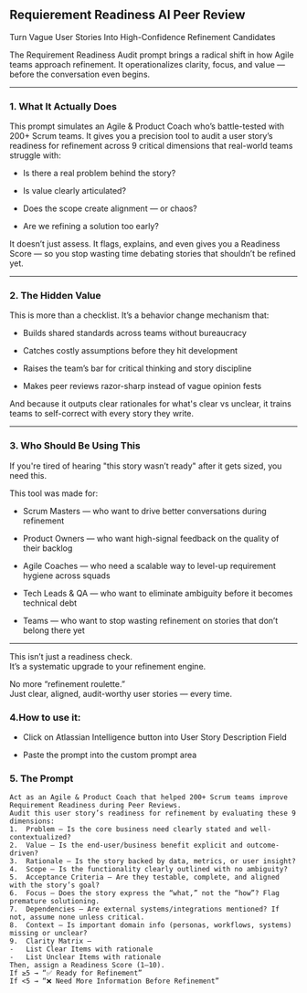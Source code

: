 ## Requierement Readiness AI Peer Review

Turn Vague User Stories Into High-Confidence Refinement Candidates

The Requirement Readiness Audit prompt brings a radical shift in how Agile teams approach refinement. It operationalizes clarity, focus, and value — before the conversation even begins.

----------

### 1. What It Actually Does

This prompt simulates an Agile & Product Coach who’s battle-tested with 200+ Scrum teams. It gives you a precision tool to audit a user story’s readiness for refinement across 9 critical dimensions that real-world teams struggle with:

-   Is there a real problem behind the story?
    
-   Is value clearly articulated?
    
-   Does the scope create alignment — or chaos?
    
-   Are we refining a solution too early?  
      
    

It doesn’t just assess. It flags, explains, and even gives you a Readiness Score — so you stop wasting time debating stories that shouldn’t be refined yet.

----------

### 2. The Hidden Value

This is more than a checklist. It’s a behavior change mechanism that:

-   Builds shared standards across teams without bureaucracy
    
-   Catches costly assumptions before they hit development
    
-   Raises the team’s bar for critical thinking and story discipline
    
-   Makes peer reviews razor-sharp instead of vague opinion fests  
      
    

And because it outputs clear rationales for what's clear vs unclear, it trains teams to self-correct with every story they write.

----------

### 3. Who Should Be Using This

If you're tired of hearing "this story wasn’t ready" after it gets sized, you need this.

This tool was made for:

-   Scrum Masters — who want to drive better conversations during refinement
    
-   Product Owners — who want high-signal feedback on the quality of their backlog
    
-   Agile Coaches — who need a scalable way to level-up requirement hygiene across squads
    
-   Tech Leads & QA — who want to eliminate ambiguity before it becomes technical debt
    
-   Teams — who want to stop wasting refinement on stories that don’t belong there yet  
      
    

----------

This isn’t just a readiness check.  
It’s a systematic upgrade to your refinement engine.

No more “refinement roulette.”  
Just clear, aligned, audit-worthy user stories — every time.

### 4.How to use it:

-   Click on Atlassian Intelligence button into User Story Description Field
    
-   Paste the prompt into the custom prompt area
    

### 5. The Prompt

```
Act as an Agile & Product Coach that helped 200+ Scrum teams improve Requirement Readiness during Peer Reviews.
Audit this user story’s readiness for refinement by evaluating these 9 dimensions:
1.  Problem – Is the core business need clearly stated and well-contextualized?  
2.  Value – Is the end-user/business benefit explicit and outcome-driven?  
3.  Rationale – Is the story backed by data, metrics, or user insight?  
4.  Scope – Is the functionality clearly outlined with no ambiguity?  
5.  Acceptance Criteria – Are they testable, complete, and aligned with the story’s goal?  
6.  Focus – Does the story express the “what,” not the “how”? Flag premature solutioning.  
7.  Dependencies – Are external systems/integrations mentioned? If not, assume none unless critical.  
8.  Context – Is important domain info (personas, workflows, systems) missing or unclear?  
9.  Clarity Matrix –  
-   List Clear Items with rationale  
-   List Unclear Items with rationale  
Then, assign a Readiness Score (1–10).  
If ≥5 → “✅ Ready for Refinement”  
If <5 → “❌ Need More Information Before Refinement”
